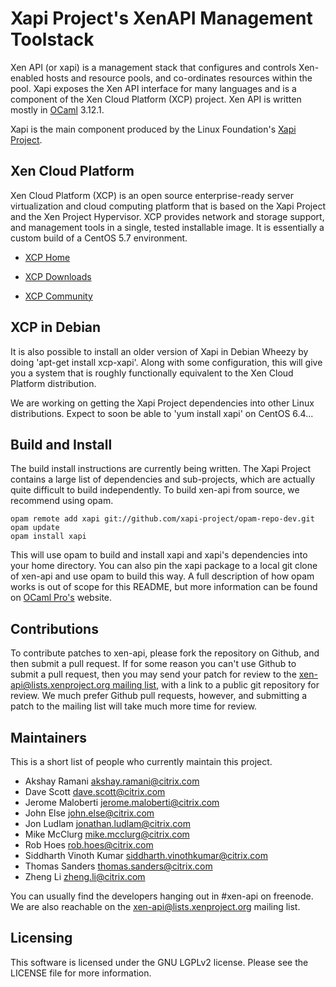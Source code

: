 Xapi Project's XenAPI Management Toolstack
==========================================

Xen API (or xapi) is a management stack that configures and controls
Xen-enabled hosts and resource pools, and co-ordinates resources
within the pool. Xapi exposes the Xen API interface for many
languages and is a component of the Xen Cloud Platform (XCP) project.
Xen API is written mostly in [OCaml](http://caml.inria.fr/ocaml/)
3.12.1.

Xapi is the main component produced by the Linux Foundation's
[Xapi Project](http://xenproject.org/developers/teams/xapi.html).

Xen Cloud Platform
------------------

Xen Cloud Platform (XCP) is an open source enterprise-ready server
virtualization and cloud computing platform that is based on the Xapi
Project and the Xen Project Hypervisor. XCP provides network and
storage support, and management tools in a single, tested installable
image. It is essentially a custom build of a CentOS 5.7 environment.

* [XCP Home](http://www.xenproject.org/products/cloudxen.html)

* [XCP Downloads](http://www.xenproject.org/download/xcp/index.html)

* [XCP Community](http://www.xenproject.org/products/xcp/community_and_support.html)

XCP in Debian
-------------

It is also possible to install an older version of Xapi in Debian
Wheezy by doing 'apt-get install xcp-xapi'. Along with some
configuration, this will give you a system that is roughly
functionally equivalent to the Xen Cloud Platform distribution.

We are working on getting the Xapi Project dependencies into other
Linux distributions. Expect to soon be able to 'yum install xapi' on
CentOS 6.4...

Build and Install
-----------------

The build install instructions are currently being written. The Xapi
Project contains a large list of dependencies and sub-projects, which
are actually quite difficult to build independently. To build xen-api
from source, we recommend using opam.

```
opam remote add xapi git://github.com/xapi-project/opam-repo-dev.git
opam update
opam install xapi
```

This will use opam to build and install xapi and xapi's dependencies
into your home directory. You can also pin the xapi package to a local
git clone of xen-api and use opam to build this way. A full
description of how opam works is out of scope for this README, but
more information can be found on
[OCaml Pro's](http://www.ocamlpro.com/products/opam.html) website.

Contributions
-------------

To contribute patches to xen-api, please fork the repository on
Github, and then submit a pull request. If for some reason you can't
use Github to submit a pull request, then you may send your patch for
review to the [xen-api@lists.xenproject.org mailing list](http://www.xenproject.org/help/mailing-list.html), with a link to a
public git repository for review. We much prefer Github pull requests,
however, and submitting a patch to the mailing list will take much
more time for review.

Maintainers
-----------

This is a short list of people who currently maintain this project.

* Akshay Ramani <akshay.ramani@citrix.com>
* Dave Scott <dave.scott@citrix.com>
* Jerome Maloberti <jerome.maloberti@citrix.com>
* John Else <john.else@citrix.com>
* Jon Ludlam <jonathan.ludlam@citrix.com>
* Mike McClurg <mike.mcclurg@citrix.com>
* Rob Hoes <rob.hoes@citrix.com>
* Siddharth Vinoth Kumar <siddharth.vinothkumar@citrix.com>
* Thomas Sanders <thomas.sanders@citrix.com>
* Zheng Li <zheng.li@citrix.com>

You can usually find the developers hanging out in #xen-api on
freenode. We are also reachable on the xen-api@lists.xenproject.org mailing
list.

Licensing
---------

This software is licensed under the GNU LGPLv2 license. Please see the
LICENSE file for more information.
